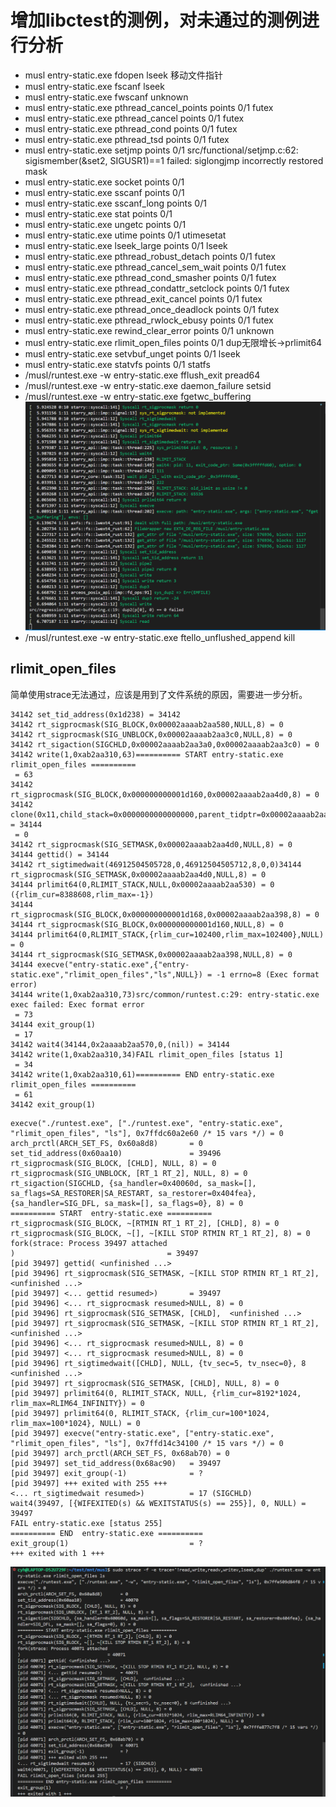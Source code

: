 # 增加libctest的测例，对未通过的测例进行分析

- musl entry-static.exe fdopen lseek 移动文件指针
- musl entry-static.exe fscanf lseek
- musl entry-static.exe fwscanf unknown
- musl entry-static.exe pthread_cancel_points points 0/1 futex
- musl entry-static.exe pthread_cancel points 0/1 futex
- musl entry-static.exe pthread_cond points 0/1 futex
- musl entry-static.exe pthread_tsd points 0/1 futex
- musl entry-static.exe setjmp points 0/1 src/functional/setjmp.c:62: sigismember(&set2, SIGUSR1)==1 failed: siglongjmp incorrectly restored mask
- musl entry-static.exe socket points 0/1
- musl entry-static.exe sscanf points 0/1 
- musl entry-static.exe sscanf_long points 0/1
- musl entry-static.exe stat points 0/1 
- musl entry-static.exe ungetc points 0/1 
- musl entry-static.exe utime points 0/1 utimesetat
- musl entry-static.exe lseek_large points 0/1 lseek
- musl entry-static.exe pthread_robust_detach points 0/1 futex
- musl entry-static.exe pthread_cancel_sem_wait points 0/1 futex
- musl entry-static.exe pthread_cond_smasher points 0/1 futex
- musl entry-static.exe pthread_condattr_setclock points 0/1 futex
- musl entry-static.exe pthread_exit_cancel points 0/1 futex
- musl entry-static.exe pthread_once_deadlock points 0/1 futex
- musl entry-static.exe pthread_rwlock_ebusy points 0/1 futex
- musl entry-static.exe rewind_clear_error points 0/1 unknown
- musl entry-static.exe rlimit_open_files points 0/1 dup无限增长->prlimit64 
- musl entry-static.exe setvbuf_unget points 0/1 lseek
- musl entry-static.exe statvfs points 0/1 statfs 
- /musl/runtest.exe -w entry-static.exe fflush_exit pread64
- /musl/runtest.exe -w entry-static.exe daemon_failure setsid 
- /musl/runtest.exe -w entry-static.exe fgetwc_buffering
![alt text](image-14.png)
- /musl/runtest.exe -w entry-static.exe ftello_unflushed_append kill

## rlimit_open_files

简单使用strace无法通过，应该是用到了文件系统的原因，需要进一步分析。

```shell
34142 set_tid_address(0x1d238) = 34142
34142 rt_sigprocmask(SIG_BLOCK,0x00002aaaab2aa580,NULL,8) = 0
34142 rt_sigprocmask(SIG_UNBLOCK,0x00002aaaab2aa3c0,NULL,8) = 0
34142 rt_sigaction(SIGCHLD,0x00002aaaab2aa3a0,0x00002aaaab2aa3c0) = 0
34142 write(1,0xab2aa310,63)========== START entry-static.exe rlimit_open_files ==========
 = 63
34142 rt_sigprocmask(SIG_BLOCK,0x000000000001d160,0x00002aaaab2aa4d0,8) = 0
34142 clone(0x11,child_stack=0x0000000000000000,parent_tidptr=0x00002aaaab2aa4d0,tls=0x0000000000000008,child_tidptr=0x0000000000000000) = 34144
 = 0
34142 rt_sigprocmask(SIG_SETMASK,0x00002aaaab2aa4d0,NULL,8) = 0
34144 gettid() = 34144
34142 rt_sigtimedwait(46912504505728,0,46912504505712,8,0,0)34144 rt_sigprocmask(SIG_SETMASK,0x00002aaaab2aa4d0,NULL,8) = 0
34144 prlimit64(0,RLIMIT_STACK,NULL,0x00002aaaab2aa530) = 0 ({rlim_cur=8388608,rlim_max=-1})
34144 rt_sigprocmask(SIG_BLOCK,0x000000000001d168,0x00002aaaab2aa398,8) = 0
34144 rt_sigprocmask(SIG_BLOCK,0x000000000001d160,NULL,8) = 0
34144 prlimit64(0,RLIMIT_STACK,{rlim_cur=102400,rlim_max=102400},NULL) = 0
34144 rt_sigprocmask(SIG_SETMASK,0x00002aaaab2aa398,NULL,8) = 0
34144 execve("entry-static.exe",{"entry-static.exe","rlimit_open_files","ls",NULL}) = -1 errno=8 (Exec format error)
34144 write(1,0xab2aa310,73)src/common/runtest.c:29: entry-static.exe exec failed: Exec format error
 = 73
34144 exit_group(1)
 = 17
34142 wait4(34144,0x2aaaab2aa570,0,(nil)) = 34144
34142 write(1,0xab2aa310,34)FAIL rlimit_open_files [status 1]
 = 34
34142 write(1,0xab2aa310,61)========== END entry-static.exe rlimit_open_files ==========
 = 61
34142 exit_group(1)
```

```shell
execve("./runtest.exe", ["./runtest.exe", "entry-static.exe", "rlimit_open_files", "ls"], 0x7ffdc60a2e60 /* 15 vars */) = 0
arch_prctl(ARCH_SET_FS, 0x60a8d8)       = 0
set_tid_address(0x60aa10)               = 39496
rt_sigprocmask(SIG_BLOCK, [CHLD], NULL, 8) = 0
rt_sigprocmask(SIG_UNBLOCK, [RT_1 RT_2], NULL, 8) = 0
rt_sigaction(SIGCHLD, {sa_handler=0x40060d, sa_mask=[], sa_flags=SA_RESTORER|SA_RESTART, sa_restorer=0x404fea}, {sa_handler=SIG_DFL, sa_mask=[], sa_flags=0}, 8) = 0
========== START  entry-static.exe ==========
rt_sigprocmask(SIG_BLOCK, ~[RTMIN RT_1 RT_2], [CHLD], 8) = 0
rt_sigprocmask(SIG_BLOCK, ~[], ~[KILL STOP RTMIN RT_1 RT_2], 8) = 0
fork(strace: Process 39497 attached
)                                  = 39497
[pid 39497] gettid( <unfinished ...>
[pid 39496] rt_sigprocmask(SIG_SETMASK, ~[KILL STOP RTMIN RT_1 RT_2],  <unfinished ...>
[pid 39497] <... gettid resumed>)       = 39497
[pid 39496] <... rt_sigprocmask resumed>NULL, 8) = 0
[pid 39496] rt_sigprocmask(SIG_SETMASK, [CHLD],  <unfinished ...>
[pid 39497] rt_sigprocmask(SIG_SETMASK, ~[KILL STOP RTMIN RT_1 RT_2],  <unfinished ...>
[pid 39496] <... rt_sigprocmask resumed>NULL, 8) = 0
[pid 39497] <... rt_sigprocmask resumed>NULL, 8) = 0
[pid 39496] rt_sigtimedwait([CHLD], NULL, {tv_sec=5, tv_nsec=0}, 8 <unfinished ...>
[pid 39497] rt_sigprocmask(SIG_SETMASK, [CHLD], NULL, 8) = 0
[pid 39497] prlimit64(0, RLIMIT_STACK, NULL, {rlim_cur=8192*1024, rlim_max=RLIM64_INFINITY}) = 0
[pid 39497] prlimit64(0, RLIMIT_STACK, {rlim_cur=100*1024, rlim_max=100*1024}, NULL) = 0
[pid 39497] execve("entry-static.exe", ["entry-static.exe", "rlimit_open_files", "ls"], 0x7ffd14c34100 /* 15 vars */) = 0
[pid 39497] arch_prctl(ARCH_SET_FS, 0x68ab70) = 0
[pid 39497] set_tid_address(0x68ac90)   = 39497
[pid 39497] exit_group(-1)              = ?
[pid 39497] +++ exited with 255 +++
<... rt_sigtimedwait resumed>)          = 17 (SIGCHLD)
wait4(39497, [{WIFEXITED(s) && WEXITSTATUS(s) == 255}], 0, NULL) = 39497
FAIL entry-static.exe [status 255]
========== END  entry-static.exe ==========
exit_group(1)                           = ?
+++ exited with 1 +++
```

![alt text](image-15.png)